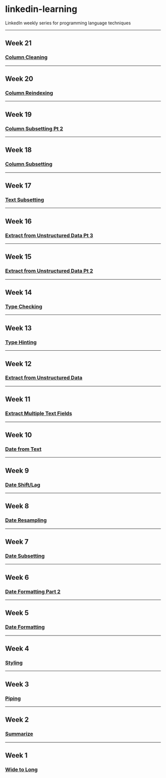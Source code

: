 # linkedin-learning
LinkedIn weekly series for programming language techniques

----------------------------------------------------------------
## Week 21
### [Column Cleaning](https://github.com/Tgordon523/linkedin-learning/tree/main/Week21)

----------------------------------------------------------------
## Week 20
### [Column Reindexing](https://github.com/Tgordon523/linkedin-learning/tree/main/Week20)

----------------------------------------------------------------
## Week 19
### [Column Subsetting Pt 2](https://github.com/Tgordon523/linkedin-learning/tree/main/Week19)

----------------------------------------------------------------
## Week 18
### [Column Subsetting](https://github.com/Tgordon523/linkedin-learning/tree/main/Week18)

----------------------------------------------------------------
## Week 17
### [Text Subsetting](https://github.com/Tgordon523/linkedin-learning/tree/main/Week17)

----------------------------------------------------------------
## Week 16
### [Extract from Unstructured Data Pt 3](https://github.com/Tgordon523/linkedin-learning/tree/main/Week16)

----------------------------------------------------------------
## Week 15
### [Extract from Unstructured Data Pt 2](https://github.com/Tgordon523/linkedin-learning/tree/main/Week15)

----------------------------------------------------------------
## Week 14
### [Type Checking](https://github.com/Tgordon523/linkedin-learning/tree/main/Week14)

----------------------------------------------------------------
## Week 13
### [Type Hinting](https://github.com/Tgordon523/linkedin-learning/tree/main/Week13)

----------------------------------------------------------------
## Week 12
### [Extract from Unstructured Data](https://github.com/Tgordon523/linkedin-learning/tree/main/Week12)

----------------------------------------------------------------
## Week 11
### [Extract Multiple Text Fields](https://github.com/Tgordon523/linkedin-learning/tree/main/Week11)

----------------------------------------------------------------

## Week 10
### [Date from Text](https://github.com/Tgordon523/linkedin-learning/tree/main/Week10)

----------------------------------------------------------------

## Week 9
### [Date Shift/Lag](https://github.com/Tgordon523/linkedin-learning/tree/main/Week9)

----------------------------------------------------------------

## Week 8
### [Date Resampling](https://github.com/Tgordon523/linkedin-learning/tree/main/Week8)

----------------------------------------------------------------

## Week 7
### [Date Subsetting](https://github.com/Tgordon523/linkedin-learning/tree/main/Week7)

----------------------------------------------------------------

## Week 6
### [Date Formatting Part 2](https://github.com/Tgordon523/linkedin-learning/tree/main/Week6)

----------------------------------------------------------------

## Week 5
### [Date Formatting](https://github.com/Tgordon523/linkedin-learning/tree/main/Week5)

----------------------------------------------------------------

## Week 4
### [Styling](https://github.com/Tgordon523/linkedin-learning/tree/main/Week4)

----------------------------------------------------------------

## Week 3
### [Piping](https://github.com/Tgordon523/linkedin-learning/tree/main/Week3)

----------------------------------------------------------------

## Week 2
### [Summarize](https://github.com/Tgordon523/linkedin-learning/tree/main/Week2)

----------------------------------------------------------------

## Week 1
### [Wide to Long](https://github.com/Tgordon523/linkedin-learning/tree/main/Week1)

